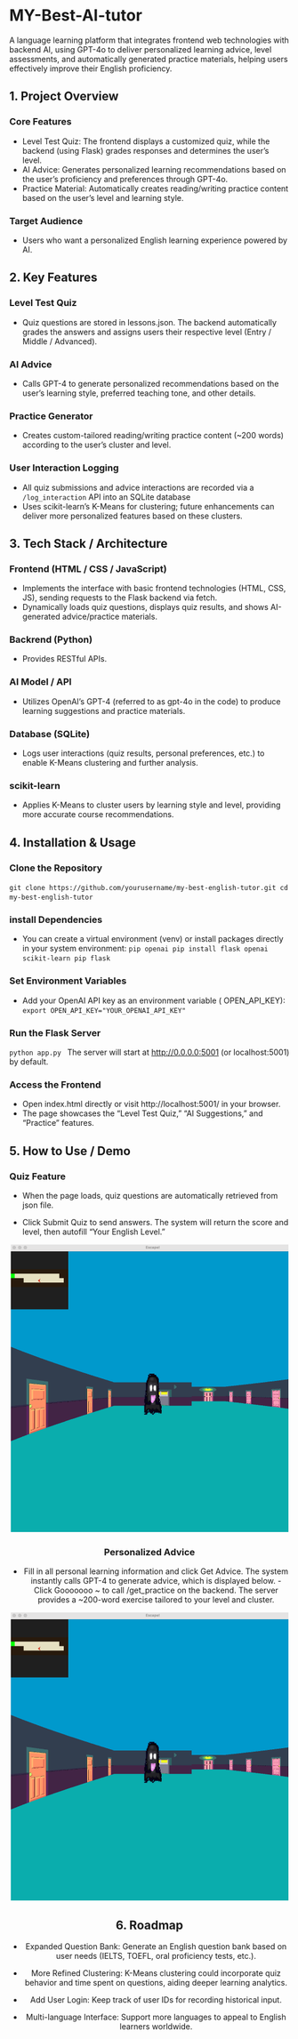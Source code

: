 

# MY-Best-AI-tutor
A language learning platform that integrates frontend web technologies with backend AI, using GPT-4o to deliver personalized learning advice, level assessments, and automatically generated practice materials, helping users effectively improve their English proficiency. 

## 1. Project Overview 
### Core Features
- Level Test Quiz: The frontend displays a customized quiz, while the backend (using Flask) grades responses and determines the user’s level.
- AI Advice: Generates personalized learning recommendations based on the user’s proficiency and preferences through GPT-4o.
- Practice Material: Automatically creates reading/writing practice content based on the user’s level and learning style.
### Target Audience
- Users who want a personalized English learning experience powered by AI.


## 2. Key Features
### Level Test Quiz
- Quiz questions are stored in lessons.json. The backend automatically grades the answers and assigns users their respective level (Entry / Middle / Advanced).
### AI Advice
- Calls GPT-4 to generate personalized recommendations based on the user’s learning style, preferred teaching tone, and other details.
### Practice Generator
- Creates custom-tailored reading/writing practice content (~200 words) according to the user’s cluster and level.
### User Interaction Logging
- All quiz submissions and advice interactions are recorded via a `/log_interaction` API into an SQLite database
- Uses scikit-learn’s K-Means for clustering; future enhancements can deliver more personalized features based on these clusters.

## 3. Tech Stack / Architecture
### Frontend (HTML / CSS / JavaScript)
- Implements the interface with basic frontend technologies (HTML, CSS, JS), sending requests to the Flask backend via fetch.
- Dynamically loads quiz questions, displays quiz results, and shows AI-generated advice/practice materials.
### Backrend (Python)
- Provides RESTful APIs.
### AI Model / API
- Utilizes OpenAI’s GPT-4 (referred to as gpt-4o in the code) to produce learning suggestions and practice materials.
### Database (SQLite)
- Logs user interactions (quiz results, personal preferences, etc.) to enable K-Means clustering and further analysis.
### scikit-learn
- Applies K-Means to cluster users by learning style and level, providing more accurate course recommendations.

## 4.  Installation & Usage
### Clone the Repository
`git clone https://github.com/yourusername/my-best-english-tutor.git
cd my-best-english-tutor`
### install Dependencies 
- You can create a virtual environment (venv) or install packages directly in your system environment:
`pip openai
pip install flask openai scikit-learn
pip flask 
`
### Set Environment Variables 
- Add your OpenAI API key as an environment variable ( OPEN_API_KEY):
`export OPEN_API_KEY="YOUR_OPENAI_API_KEY"`


### Run the Flask Server
`python app.py
`
The server will start at http://0.0.0.0:5001 (or localhost:5001) by default.

### Access the Frontend
- Open index.html directly or visit http://localhost:5001/ in your browser.
- The page showcases the “Level Test Quiz,” “AI Suggestions,” and “Practice” features.

##  5. How to Use / Demo
### Quiz Feature
- When the page loads, quiz questions are automatically retrieved from json file.

- Click Submit Quiz to send answers. The system will return the score and level, then autofill “Your English Level.”
<div style="text-align: center;">
<img src="https://github.com/Yunchia-Hsu/Cub3D/blob/main/asset/%E6%88%AA%E5%9C%96%202024-11-26%2020.03.22.png" alt="Game Screenshot" width="500"/>

### Personalized Advice
- Fill in all personal learning information and click Get Advice. The system instantly calls GPT-4 to generate advice, which is displayed below.
-Click Gooooooo ~ to call /get_practice on the backend. The server provides a ~200-word exercise tailored to your level and cluster.
<div style="text-align: center;">
<img src="https://github.com/Yunchia-Hsu/Cub3D/blob/main/asset/%E6%88%AA%E5%9C%96%202024-11-26%2020.03.22.png" alt="Game Screenshot" width="500"/>

## 6. Roadmap 
- Expanded Question Bank: Generate an English question bank based on user needs (IELTS, TOEFL, oral proficiency tests, etc.).

- More Refined Clustering: K-Means clustering could incorporate quiz behavior and time spent on questions, aiding deeper learning analytics.

- Add User Login: Keep track of user IDs for recording historical input.

- Multi-language Interface: Support more languages to appeal to English learners worldwide.

